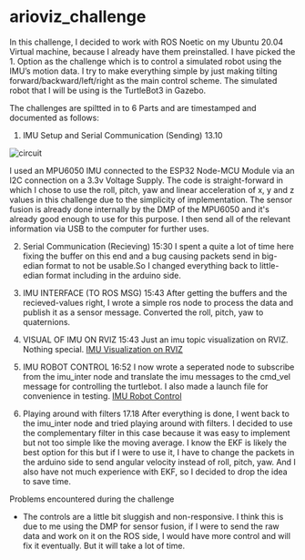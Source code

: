 # arioviz_challenge

In this challenge, I decided to work with ROS Noetic on my Ubuntu 20.04 Virtual machine, because I already have them preinstalled.
I have picked the 1. Option as the challenge which is to control a simulated robot using the IMU’s motion data. I try to make everything simple by just making tilting forward/backward/left/right as the main control scheme. The simulated robot that I will be using is the TurtleBot3 in Gazebo.

The challenges are spiltted in to 6 Parts and are timestamped and documented as follows:
1. IMU Setup and Serial Communication (Sending)  13.10
   
![circuit](https://github.com/user-attachments/assets/552b00c2-2950-4a6a-87cf-357aae57403b)

I used an MPU6050 IMU connected to the ESP32 Node-MCU Module via an I2C connection on a 3.3v Voltage Supply. The code is straight-forward in which I chose to use the roll, pitch, yaw and linear acceleration of x, y and z values in this challenge due to the simplicity of implementation. The sensor fusion is already done internally by the DMP of the MPU6050 and it's already good enough to use for this purpose. I then send all of the relevant information via USB to the computer for further uses.

2. Serial Communication (Recieving) 15:30
I spent a quite a lot of time here fixing the buffer on this end and a bug causing packets send in big-edian format to not be usable.So I changed everything back to little-edian format including in the arduino side.

4. IMU INTERFACE (TO ROS MSG) 15:43
After getting the buffers and the recieved-values right, I wrote a simple ros node to process the data and publish it as a sensor message. Converted the roll, pitch, yaw to quaternions.

6. VISUAL OF IMU ON RVIZ 15:43
Just an imu topic visualization on RVIZ. Nothing special.
[IMU Visualization on RVIZ](https://www.youtube.com/watch?v=nJXcbCenSyE&feature=youtu.be)

8. IMU ROBOT CONTROL 16:52
I now wrote a seperated node to subscribe from the imu_inter node and translate the imu messages to the cmd_vel message for controlling the turtlebot. I also made a launch file for convenience in testing.
[IMU Robot Control](https://www.youtube.com/watch?v=q_BjnuRnBN0&ab_channel=zaldraxiz)

10. Playing around with filters 17.18
After everything is done, I went back to the imu_inter node and tried playing around with filters. I decided to use the complementary filter in this case because it was easy to implement but not too simple like the moving average. I know the EKF is likely the best option for this but if I were to use it, I have to change the packets in the arduino side to send angular velocity instead of roll, pitch, yaw. And I also have not much experience with EKF, so I decided to drop the idea to save time.

Problems encountered during the challenge
* The controls are a little bit sluggish and non-responsive. I think this is due to me using the DMP for sensor fusion, if I were to send the raw data and work on it on the ROS side, I would have more control and will fix it eventually. But it will take a lot of time.
